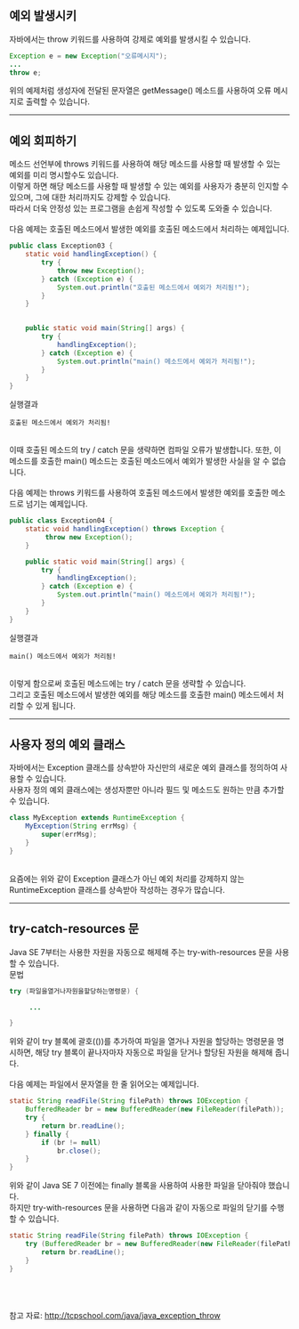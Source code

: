 ## 예외 발생시키
자바에서는 throw 키워드를 사용하여 강제로 예외를 발생시킬 수 있습니다.

```java
Exception e = new Exception("오류메시지");
...
throw e;
```

위의 예제처럼 생성자에 전달된 문자열은 getMessage() 메소드를 사용하여 오류 메시지로 출력할 수 있습니다.
<hr>

## 예외 회피하기
메소드 선언부에 throws 키워드를 사용하여 해당 메소드를 사용할 때 발생할 수 있는 예외를 미리 명시할수도 있습니다.
<br>
이렇게 하면 해당 메소드를 사용할 때 발생할 수 있는 예외를 사용자가 충분히 인지할 수 있으며, 그에 대한 처리까지도 강제할 수 있습니다.
<br>
따라서 더욱 안정성 있는 프로그램을 손쉽게 작성할 수 있도록 도와줄 수 있습니다.
<br><br>
다음 예제는 호출된 메소드에서 발생한 예외를 호출된 메소드에서 처리하는 예제입니다.

```java
public class Exception03 {
    static void handlingException() {
        try {
            throw new Exception();
        } catch (Exception e) {
            System.out.println("호출된 메소드에서 예외가 처리됨!");
        }
    }

 
    public static void main(String[] args) {
        try {
            handlingException();
        } catch (Exception e) {
            System.out.println("main() 메소드에서 예외가 처리됨!");
        }
    }
}
```

실행결과
```
호출된 메소드에서 예외가 처리됨!
```
<br>
이때 호출된 메소드의 try / catch 문을 생략하면 컴파일 오류가 발생합니다.
또한, 이 메소드를 호출한 main() 메소드는 호출된 메소드에서 예외가 발생한 사실을 알 수 없습니다.
<br><br>
다음 예제는 throws 키워드를 사용하여 호출된 메소드에서 발생한 예외를 호출한 메소드로 넘기는 예제입니다.

```java
public class Exception04 {
    static void handlingException() throws Exception {
         throw new Exception(); 
    }

    public static void main(String[] args) {
        try {
            handlingException();
        } catch (Exception e) {
            System.out.println("main() 메소드에서 예외가 처리됨!");
        }
    }
}
```

실행결과
```
main() 메소드에서 예외가 처리됨!
```
<br>
이렇게 함으로써 호출된 메소드에는 try / catch 문을 생략할 수 있습니다.
<br>
그리고 호출된 메소드에서 발생한 예외를 해당 메소드를 호출한 main() 메소드에서 처리할 수 있게 됩니다.
<hr>

## 사용자 정의 예외 클래스
자바에서는 Exception 클래스를 상속받아 자신만의 새로운 예외 클래스를 정의하여 사용할 수 있습니다.
<br>
사용자 정의 예외 클래스에는 생성자뿐만 아니라 필드 및 메소드도 원하는 만큼 추가할 수 있습니다.

```java
class MyException extends RuntimeException {
    MyException(String errMsg) {
        super(errMsg);
    }
}
```

<br>
요즘에는 위와 같이 Exception 클래스가 아닌 예외 처리를 강제하지 않는 RuntimeException 클래스를 상속받아 작성하는 경우가 많습니다.
<hr>

## try-catch-resources 문
Java SE 7부터는 사용한 자원을 자동으로 해제해 주는 try-with-resources 문을 사용할 수 있습니다.
<br>
문법
```java
try (파일을열거나자원을할당하는명령문) {

     ...

}
```
위와 같이 try 블록에 괄호(())를 추가하여 파일을 열거나 자원을 할당하는 명령문을 명시하면, 해당 try 블록이 끝나자마자 자동으로 파일을 닫거나 할당된 자원을 해제해 줍니다.
<br><br>
다음 예제는 파일에서 문자열을 한 줄 읽어오는 예제입니다.

```java
static String readFile(String filePath) throws IOException {
    BufferedReader br = new BufferedReader(new FileReader(filePath));
    try {
        return br.readLine();
    } finally {
        if (br != null)
            br.close();
    }
}
```
위와 같이 Java SE 7 이전에는 finally 블록을 사용하여 사용한 파일을 닫아줘야 했습니다.
<br>
하지만 try-with-resources 문을 사용하면 다음과 같이 자동으로 파일의 닫기를 수행할 수 있습니다.

```java
static String readFile(String filePath) throws IOException {
    try (BufferedReader br = new BufferedReader(new FileReader(filePath))) {
        return br.readLine();
    }
}
```

<br><br><br>
참고 자료: http://tcpschool.com/java/java_exception_throw
